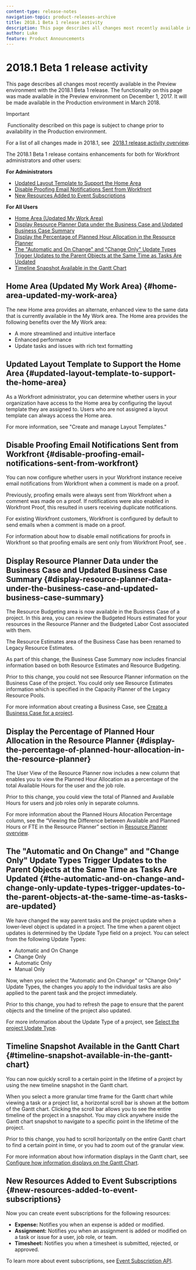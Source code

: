 ```yaml
---
content-type: release-notes
navigation-topic: product-releases-archive
title: 2018.1 Beta 1 release activity
description: This page describes all changes most recently available in the Preview environment with the 2018.1 Beta 1 release. The functionality on this page was made available in the Preview environment on December 1, 2017. It will be made available in the Production environment in March 2018.
author: Luke
feature: Product Announcements
---
```


# 2018.1 Beta 1 release activity

This page describes all changes most recently available in the Preview environment with the 2018.1 Beta 1 release. The functionality on this page was made available in the Preview environment on December 1, 2017. It will be made available in&nbsp;the Production environment in March 2018.

>[!IMPORTANT]
>
>&nbsp;Functionality described on this page is subject to change prior to availability in the Production environment.

For a list of all changes made in 2018.1, see&nbsp; [2018.1 release activity overview](../../../../product-announcements/product-releases/quarterly-release-archive/2018.1-release-activity/2018.1-release-activity-overview.md).

The 2018.1 Beta 1 release contains enhancements for both for Workfront administrators and other users:

**For Administrators**

* [Updated Layout Template to Support the Home Area](#updated-layout-template-to-support-the-home-area) 
* [Disable Proofing Email Notifications Sent from Workfront](#disable-proofing-email-notifications-sent-from-workfront) 
* [New Resources Added to Event Subscriptions](#new-resources-added-to-event-subscriptions)

**For All Users**

* [Home Area (Updated My Work Area)](#home-area-updated-my-work-area) 
* [Display Resource Planner Data under the Business Case and Updated Business Case Summary](#display-resource-planner-data-under-the-business-case-and-updated-business-case-summary) 
* [Display the Percentage of Planned Hour Allocation in the Resource Planner](#display-the-percentage-of-planned-hour-allocation-in-the-resource-planner) 
* [The "Automatic and On Change" and "Change Only" Update Types Trigger Updates to the Parent Objects at the Same Time as Tasks Are Updated](#the-automatic-and-on-change-and-change-only-update-types-trigger-updates-to-the-parent-objects-at-the-same-time-as-tasks-are-updated) 
* [Timeline Snapshot Available in the Gantt Chart](#timeline-snapshot-available-in-the-gantt-chart)

## Home Area (Updated My Work Area) {#home-area-updated-my-work-area}

The new Home area provides an alternate, enhanced view to the same data that is currently available in the My Work area. The Home area provides the following benefits over the My Work area:

* A more streamlined and intuitive interface
* Enhanced performance
* Update tasks and issues with rich text formatting

## Updated Layout Template to Support the Home Area {#updated-layout-template-to-support-the-home-area}

As a Workfront administrator, you can determine whether users in your organization have access to the Home area by configuring the layout template they are assigned to. Users who are not assigned a layout template can always access the Home area.

For more information, see "Create and manage Layout Templates."

## Disable Proofing Email Notifications Sent from Workfront {#disable-proofing-email-notifications-sent-from-workfront}

You can now configure whether users in your Workfront instance receive email notifications from Workfront when a comment is made on a proof.

Previously, proofing emails were always sent from Workfront when a comment was made on a proof. If notifications were also enabled in Workfront Proof, this resulted in users receiving duplicate notifications.&nbsp;

For existing Workfront customers, Workfront is configured by default to send emails when a comment is made on a proof.

For information about how to disable email notifications for proofs in Workfront so that proofing emails are sent only from Workfront Proof, see&nbsp;.&nbsp;&nbsp;

## Display Resource Planner Data under the Business Case and Updated Business Case Summary {#display-resource-planner-data-under-the-business-case-and-updated-business-case-summary}

The Resource Budgeting area is now available in the Business Case of a project. In this area, you can review the Budgeted Hours estimated for your resources in the Resource Planner and the Budgeted Labor Cost associated with them.

The Resource Estimates area of the Business Case has been renamed to Legacy Resource Estimates.

As part of this change, the Business Case Summary now includes financial information based on both Resource Estimates and Resource Budgeting.

Prior to this change, you could not see Resource Planner information on the Business Case of the project. You could only see Resource Estimates information which is specified in the Capacity Planner of the Legacy Resource Pools.

For more information about creating a Business Case, see [Create a Business Case for a project](../../../../manage-work/projects/define-a-business-case/create-business-case.md).

## Display the Percentage of Planned Hour Allocation in the Resource Planner {#display-the-percentage-of-planned-hour-allocation-in-the-resource-planner}

The User View of the Resource Planner now includes a new column that enables you to view the Planned Hour Allocation as a percentage of the total Available Hours for the user and the job role.

Prior to this change, you could view the total of Planned and Available Hours for users and job roles only in separate columns.

For more information about the Planned Hours Allocation Percentage column, see the “Viewing the Difference between Available and Planned Hours or FTE in the Resource Planner” section in [Resource Planner overview](../../../../resource-mgmt/resource-planning/get-started-resource-planner.md).

## The "Automatic and On Change" and "Change Only" Update Types Trigger Updates to the Parent Objects at the Same Time as Tasks Are Updated {#the-automatic-and-on-change-and-change-only-update-types-trigger-updates-to-the-parent-objects-at-the-same-time-as-tasks-are-updated}

We have changed the way parent tasks and the project update when a lower-level object is updated in a project. The time when a parent object updates is determined by the Update Type field on a project. You can select from the following Update Types:

* Automatic and On Change
* Change Only
* Automatic Only
* Manual Only

Now, when you select the "Automatic and On Change" or "Change Only" Update Types, the changes you apply to the individual tasks are also applied to the parent task and the project immediately.

Prior to this change, you had to refresh the page to ensure that the parent objects and the timeline of the project also updated.

For more information about the Update Type of a project, see [Select the project Update Type](../../../../manage-work/projects/manage-projects/select-project-update-type.md).

## Timeline Snapshot Available in the Gantt Chart {#timeline-snapshot-available-in-the-gantt-chart}

You can now quickly scroll to a certain point in the lifetime of a project by using the new timeline snapshot in the Gantt chart.

When you select a more granular time frame for the Gantt chart while viewing a task or a project list, a horizontal scroll bar is shown at the bottom of the Gantt chart. Clicking the scroll bar allows you to see the entire timeline of the project in a snapshot. You may click anywhere inside the Gantt chart snapshot to navigate to a specific point in the lifetime of the project.

Prior to this change, you had to scroll horizontally on the entire Gantt chart to find a certain point in time, or you had to zoom out of the granular view.

For more information about how information displays in the Gantt chart, see [Configure how information displays on the Gantt Chart](../../../../manage-work/gantt-chart/use-the-gantt-chart/configure-info-on-gantt-chart.md).

## New Resources Added to Event Subscriptions {#new-resources-added-to-event-subscriptions}

Now you can create event subscriptions for the following resources:

* **Expense:** Notifies you when an expense is added or modified.
* **Assignment:** Notifies you when an assignment is added or modified on a task or issue for a user, job role, or team.
* **Timesheet:** Notifies you when a timesheet is submitted, rejected, or approved.

To learn more about event subscriptions, see [Event Subscription API](../../../../wf-api/general/event-subs-api.md).
